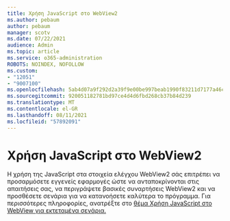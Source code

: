 ```yaml
---
title: Χρήση JavaScript στο WebView2
ms.author: pebaum
author: pebaum
manager: scotv
ms.date: 07/22/2021
audience: Admin
ms.topic: article
ms.service: o365-administration
ROBOTS: NOINDEX, NOFOLLOW
ms.custom:
- "12051"
- "9007100"
ms.openlocfilehash: 5ab4d07a9f292d2a39f9e00be997beab1990f83211d7177a46cc310effbe4553
ms.sourcegitcommit: 920051182781bd97ce4d4d6fbd268cb37b84d239
ms.translationtype: MT
ms.contentlocale: el-GR
ms.lasthandoff: 08/11/2021
ms.locfileid: "57892091"
---
```

# <a name="use-javascript-in-webview2"></a>Χρήση JavaScript στο WebView2

Η χρήση της JavaScript στα στοιχεία ελέγχου WebView2 σάς επιτρέπει να προσαρμόσετε εγγενείς εφαρμογές ώστε να ανταποκρίνονται στις απαιτήσεις σας, να περιγράψετε βασικές συναρτήσεις WebView2 και να προσθέσετε σενάρια για να κατανοήσετε καλύτερα το πρόγραμμα. Για περισσότερες πληροφορίες, ανατρέξτε στο [θέμα Χρήση JavaScript στο WebView για εκτεταμένα σενάρια.](https://docs.microsoft.com/microsoft-edge/webview2/how-to/javascript)
